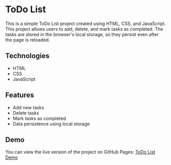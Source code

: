 # ToDo List

This is a simple ToDo List project created using HTML, CSS, and JavaScript. This project allows users to add, delete, and mark tasks as completed. The tasks are stored in the browser's local storage, so they persist even after the page is reloaded.

## Technologies

- HTML
- CSS
- JavaScript

## Features

- Add new tasks
- Delete tasks
- Mark tasks as completed
- Data persistence using local storage

## Demo

You can view the live version of the project on GitHub Pages: [ToDo List Demo](https://ramison213.github.io/todo-list-local-storage/)
